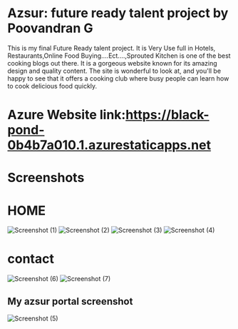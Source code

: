 # Azsur: future ready talent project by Poovandran G

This is my final Future Ready talent project.
It is Very Use full in Hotels, Restaurants,Online Food Buying....Ect....,Sprouted Kitchen is one of the best cooking blogs out there. It is a gorgeous website known for its amazing design and quality content. The site is wonderful to look at, and you'll be happy to see that it offers a cooking club where busy people can learn how to cook delicious food quickly.
# Azure Website link:https://black-pond-0b4b7a010.1.azurestaticapps.net

# Screenshots
# HOME
![Screenshot (1)](https://user-images.githubusercontent.com/110174174/189049305-52d9a656-f4bd-407a-9119-fa8c5f56a51a.png)
![Screenshot (2)](https://user-images.githubusercontent.com/110174174/189049324-d31f492b-ecd6-435d-85a2-310e6c1b510d.png)
![Screenshot (3)](https://user-images.githubusercontent.com/110174174/189049328-f3b27036-2a3b-4142-a543-b0b64fb94272.png)
![Screenshot (4)](https://user-images.githubusercontent.com/110174174/189049339-53d38066-9dd1-4fa0-b3de-875a0846ec94.png)

# contact
![Screenshot (6)](https://user-images.githubusercontent.com/110174174/189052044-fe4730c6-fefd-44ec-aa3a-93b22b225ba2.png)
![Screenshot (7)](https://user-images.githubusercontent.com/110174174/189052059-f7c4efde-632b-4968-a0db-ebcbcf46859a.png)

## My azsur portal screenshot
![Screenshot (5)](https://user-images.githubusercontent.com/110174174/189052362-347b717e-4ddc-4b79-8e69-f16d1c9b1108.png)
